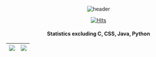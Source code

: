 <div align="center">

![header](https://capsule-render.vercel.app/api?type=waving&color=0:00eeee,100:6200ee&height=230&section=header&text=sangukO&fontAlign=70&fontAlignY=40&fontSize=60&fontColor=FFFFFF)
  
[![Hits](https://hits.seeyoufarm.com/api/count/incr/badge.svg?url=https%3A%2F%2Fgithub.com%2FsangukO%2Fhit-counter&count_bg=%2379C83D&title_bg=%236E6E6E&icon=github.svg&icon_color=%23FFFFFF&title=visitors&edge_flat=false)](https://hits.seeyoufarm.com)

#### Statistics excluding C, CSS, Java, Python
| <a href="https://github.com/anuraghazra/github-readme-stats"><img align="center" src="https://github-readme-stats.vercel.app/api?username=sangukO&show_icons=true&include_all_commits=true&count_private=true&hide_border=true&locale=kr"/></a> | <a href="https://github.com/anuraghazra/github-readme-stats"><img align="center" src="https://github-readme-stats.vercel.app/api/top-langs/?username=sangukO&layout=compact&hide_border=true&hide=css,c,java,python" /></a> |
| ------------- | ------------- |

</div>
